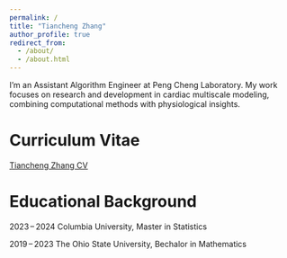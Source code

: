 ```yaml
---
permalink: /
title: "Tiancheng Zhang"
author_profile: true
redirect_from: 
  - /about/
  - /about.html
---
```


I’m an Assistant Algorithm Engineer at Peng Cheng Laboratory. My work focuses on research and development in cardiac multiscale modeling, combining computational methods with physiological insights.


Curriculum Vitae
======
<a href="https://github.com/mikeztc/TianchengZhang/raw/master/files/%E5%BC%A0%E5%A4%A9%E6%88%90_%E8%8B%B1%E6%96%87%E7%AE%80%E5%8E%86.pdf" target="_blank">Tiancheng Zhang CV</a>


Educational Background
======
2023 – 2024  Columbia University, Master in Statistics

2019 – 2023  The Ohio State University, Bechalor in Mathematics
